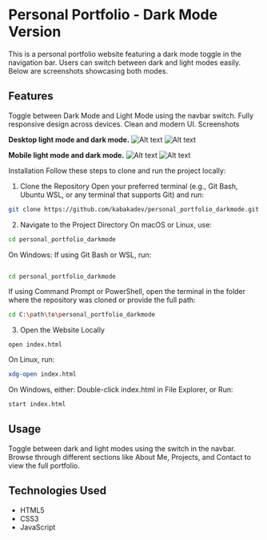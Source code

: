 # Personal Portfolio - Dark Mode Version
 This is a personal portfolio website featuring a dark mode toggle in the navigation bar. Users can switch between dark and light modes easily. Below are screenshots showcasing both modes.

## Features
Toggle between Dark Mode and Light Mode using the navbar switch.
Fully responsive design across devices.
Clean and modern UI.
Screenshots

**Desktop light mode and dark mode.**
![Alt text](path/to/image)
![Alt text](path/to/image)

**Mobile light mode and dark mode.**
![Alt text](path/to/image)
![Alt text](path/to/image)

Installation
Follow these steps to clone and run the project locally:

1. Clone the Repository
Open your preferred terminal (e.g., Git Bash, Ubuntu WSL, or any terminal that supports Git) and run:

```bash
git clone https://github.com/kabakadev/personal_portfolio_darkmode.git
```
2. Navigate to the Project Directory
On macOS or Linux, use:
```bash
cd personal_portfolio_darkmode
```
On Windows:
If using Git Bash or WSL, run:
```bash

cd personal_portfolio_darkmode
```
If using Command Prompt or PowerShell, open the terminal in the folder where the repository was cloned or provide the full path:
```bash
cd C:\path\to\personal_portfolio_darkmode
```
3. Open the Website Locally
```On macOS, run:
open index.html
```
On Linux, run:
```bash
xdg-open index.html
```
On Windows, either:
Double-click index.html in File Explorer, or
Run:
```bash
start index.html
```
## Usage
Toggle between dark and light modes using the switch in the navbar.
Browse through different sections like About Me, Projects, and Contact to view the full portfolio.
## **Technologies Used**
* HTML5
* CSS3
* JavaScript
